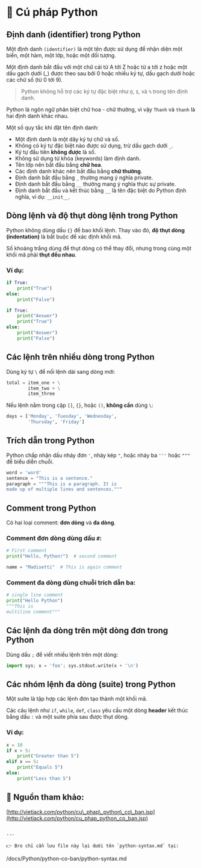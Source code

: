 # 🧾 Cú pháp Python

## Định danh (identifier) trong Python

Một định danh `(identifier)` là một tên được sử dụng để nhận diện một biến, một hàm, một lớp, hoặc một đối tượng.

Một định danh bắt đầu với một chữ cái từ A tới Z hoặc từ a tới z hoặc một dấu gạch dưới (_) được theo sau bởi 0 hoặc nhiều ký tự, dấu gạch dưới hoặc các chữ số (từ 0 tới 9).

> Python không hỗ trợ các ký tự đặc biệt như `@`, `$`, và `%` trong tên định danh.

Python là ngôn ngữ phân biệt chữ hoa - chữ thường, vì vậy `Thanh` và `thanh` là hai định danh khác nhau.

Một số quy tắc khi đặt tên định danh:
- Một định danh là một dãy ký tự chữ và số.
- Không có ký tự đặc biệt nào được sử dụng, trừ dấu gạch dưới `_`.
- Ký tự đầu tiên **không được** là số.
- Không sử dụng từ khóa (keywords) làm định danh.
- Tên lớp nên bắt đầu bằng **chữ hoa**.
- Các định danh khác nên bắt đầu bằng **chữ thường**.
- Định danh bắt đầu bằng `_` thường mang ý nghĩa private.
- Định danh bắt đầu bằng `__` thường mang ý nghĩa thực sự private.
- Định danh bắt đầu và kết thúc bằng `__` là tên đặc biệt do Python định nghĩa, ví dụ: `__init__`.

## Dòng lệnh và độ thụt dòng lệnh trong Python

Python không dùng dấu `{}` để bao khối lệnh. Thay vào đó, **độ thụt dòng (indentation)** là bắt buộc để xác định khối mã.

Số khoảng trắng dùng để thụt dòng có thể thay đổi, nhưng trong cùng một khối mã phải **thụt đều nhau**.

### Ví dụ:

```python
if True:
    print("True")
else:
    print("False")

if True:
    print("Answer")
    print("True")
else:
    print("Answer")
    print("False")
````

## Các lệnh trên nhiều dòng trong Python

Dùng ký tự `\` để nối lệnh dài sang dòng mới:

```python
total = item_one + \
        item_two + \
        item_three
```

Nếu lệnh nằm trong cặp `[]`, `{}`, hoặc `()`, **không cần** dùng `\`:

```python
days = ['Monday', 'Tuesday', 'Wednesday',
        'Thursday', 'Friday']
```

## Trích dẫn trong Python

Python chấp nhận dấu nháy đơn `'`, nháy kép `"`, hoặc nháy ba `'''` hoặc `"""` để biểu diễn chuỗi.

```python
word = 'word'
sentence = "This is a sentence."
paragraph = """This is a paragraph. It is
made up of multiple lines and sentences."""
```

## Comment trong Python

Có hai loại comment: **đơn dòng** và **đa dòng**.

### Comment đơn dòng dùng dấu `#`:

```python
# First comment
print("Hello, Python!")  # second comment

name = "Madisetti"  # This is again comment
```

### Comment đa dòng dùng chuỗi trích dẫn ba:

```python
# single line comment  
print("Hello Python")  
"""This is
multiline comment"""
```

## Các lệnh đa dòng trên một dòng đơn trong Python

Dùng dấu `;` để viết nhiều lệnh trên một dòng:

```python
import sys; x = 'foo'; sys.stdout.write(x + '\n')
```

## Các nhóm lệnh đa dòng (suite) trong Python

Một suite là tập hợp các lệnh đơn tạo thành một khối mã.

Các câu lệnh như `if`, `while`, `def`, `class` yêu cầu một dòng **header** kết thúc bằng dấu `:` và một suite phía sau được thụt dòng.

### Ví dụ:

```python
x = 10
if x > 5:
    print("Greater than 5")
elif x == 5:
    print("Equals 5")
else:
    print("Less than 5")
```

## 🔗 Nguồn tham khảo:

[http://vietjack.com/python/cu\_phap\_python\_co\_ban.jsp](http://vietjack.com/python/cu_phap_python_co_ban.jsp)

```

---

👉 Bro chỉ cần lưu file này lại dưới tên `python-syntax.md` tại:

```

/docs/Python/python-co-ban/python-syntax.md
